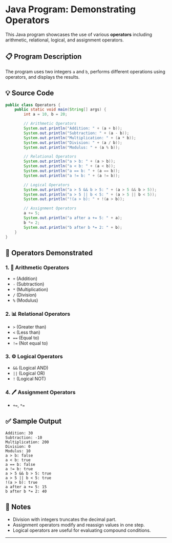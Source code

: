 
# Java Program: Demonstrating Operators

This Java program showcases the use of various **operators** including arithmetic, relational, logical, and assignment operators.

## 📋 Program Description

The program uses two integers `a` and `b`, performs different operations using operators, and displays the results.

## 💡 Source Code

```java
public class Operators {
    public static void main(String[] args) {
        int a = 10, b = 20;

        // Arithmetic Operators
        System.out.println("Addition: " + (a + b));
        System.out.println("Subtraction: " + (a - b));
        System.out.println("Multiplication: " + (a * b));
        System.out.println("Division: " + (a / b));
        System.out.println("Modulus: " + (a % b));

        // Relational Operators
        System.out.println("a > b: " + (a > b));
        System.out.println("a < b: " + (a < b));
        System.out.println("a == b: " + (a == b));
        System.out.println("a != b: " + (a != b));

        // Logical Operators
        System.out.println("a > 5 && b > 5: " + (a > 5 && b > 5));
        System.out.println("a > 5 || b < 5: " + (a > 5 || b < 5));
        System.out.println("!(a > b): " + !(a > b));

        // Assignment Operators
        a += 5;
        System.out.println("a after a += 5: " + a);
        b *= 2;
        System.out.println("b after b *= 2: " + b);
    }
}
```

## 🧪 Operators Demonstrated

### 1. 🔢 Arithmetic Operators
- `+` (Addition)
- `-` (Subtraction)
- `*` (Multiplication)
- `/` (Division)
- `%` (Modulus)

### 2. 📊 Relational Operators
- `>` (Greater than)
- `<` (Less than)
- `==` (Equal to)
- `!=` (Not equal to)

### 3. ⚙️ Logical Operators
- `&&` (Logical AND)
- `||` (Logical OR)
- `!` (Logical NOT)

### 4. 🖊️ Assignment Operators
- `+=`, `*=`

## ✅ Sample Output

```
Addition: 30
Subtraction: -10
Multiplication: 200
Division: 0
Modulus: 10
a > b: false
a < b: true
a == b: false
a != b: true
a > 5 && b > 5: true
a > 5 || b < 5: true
!(a > b): true
a after a += 5: 15
b after b *= 2: 40
```

## 📝 Notes

- Division with integers truncates the decimal part.
- Assignment operators modify and reassign values in one step.
- Logical operators are useful for evaluating compound conditions.

---
